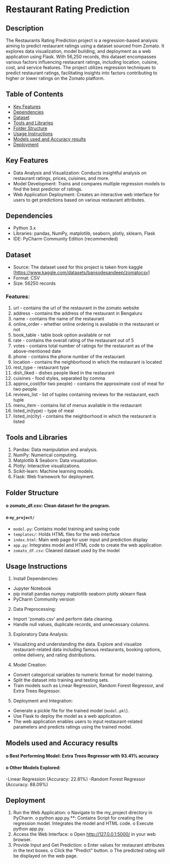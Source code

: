 # Restaurant Rating Prediction

## Description
The Restaurants Rating Prediction project is a regression-based analysis aiming to predict restaurant ratings using a dataset sourced from Zomato.  It explores data visualization, model building, and deployment as a web application using Flask. With 56,250 records, this dataset encompasses various factors influencing restaurant ratings, including location, cuisine, cost, and service features. The project utilizes regression techniques to predict restaurant ratings, facilitating insights into factors contributing to higher or lower ratings on the Zomato platform.

## Table of Contents
- [Key Features](#Key-Features)
- [Dependencies](#Dependencies)
- [Dataset](#Dataset)
- [Tools and Libraries](#Tools-and-Libraries)
- [Folder Structure](#Folder-Structure)
- [Usage Instructions](#Usage-Instructions)
- [Models used and Accuracy results](#Models-used-and-Accuracy-results)
- [Deployment](#Deployment)

## Key Features
- Data Analysis and Visualization: Conducts insightful analysis on restaurant ratings, prices, cuisines, and more.
- Model Development: Trains and compares multiple regression models to find the best predictor of ratings.
- Web Application Deployment: Creates an interactive web interface for users to get predictions based on various restaurant attributes.
   
## Dependencies
-	Python 3.x
-	Libraries: pandas, NumPy, matplotlib, seaborn, plotly, sklearn, Flask
-	IDE: PyCharm Community Edition (recommended)

## Dataset
-	Source: The dataset used for this project is taken from kaggle [https://www.kaggle.com/datasets/bansodesandeep/zomatocsv]
-	Format: CSV
-	Size: 56250 records
### Features: 
1. url </B> - contains the url of the restaurant in the zomato website
2. address - contains the address of the restaurant in Bengaluru
3. name - contains the name of the restaurant
4. online_order - whether online ordering is available in the restaurant or not
5. book_table - table book option available or not
6. rate - contains the overall rating of the restaurant out of 5
7. votes - contains total number of ratings for the restaurant as of the above-mentioned date
8. phone - contains the phone number of the restaurant
9. location - contains the neighborhood in which the restaurant is located
10. rest_type - restaurant type
11. dish_liked - dishes people liked in the restaurant
12. cuisines - food styles, separated by comma
13. approx_cost(for two people) - contains the approximate cost of meal for two people
14. reviews_list - list of tuples containing reviews for the restaurant, each tuple
15. menu_item - contains list of menus available in the restaurant
16. listed_in(type) - type of meal
17. listed_in(city) - contains the neighborhood in which the restaurant is listed

## Tools and Libraries
1.	Pandas: Data manipulation and analysis.
2.	NumPy: Numerical computing.
3.	Matplotlib & Seaborn: Data visualization.
4.	Plotly: Interactive visualizations.
5.	Scikit-learn: Machine learning models.
6.	Flask: Web framework for deployment.
   
## Folder Structure
#### o	zomato_df.csv: Clean dataset for the program.
#### o	`my_project/` 
-	`model.py`: Contains model training and saving code
-	`templates/`: Holds HTML files for the web interface 
-	`index.html`: Main web page for user input and prediction display
-	`app.py`: Integrates model and HTML code to create the web application
-	`zomato_df.csv`: Cleaned dataset used by the model

## Usage Instructions
1.	Install Dependencies: 
-	Jupyter Notebook 
-	pip install pandas numpy matplotlib seaborn plotly sklearn flask
-	PyCharm Community version

2.	Data Preprocessing: 
-	Import 'zomato.csv' and perform data cleaning.
-	Handle null values, duplicate records, and unnecessary columns.
3.	Exploratory Data Analysis:  
- Visualizing and understanding the data. Explore and visualize restaurant-related data including famous restaurants, booking options, online delivery, and rating distributions.
4.	Model Creation: 
-	Convert categorical variables to numeric format for model training.
-	Split the dataset into training and testing sets.
-	Train models such as Linear Regression, Random Forest Regressor, and Extra Trees Regressor.

5.	Deployment and Integration: 
-	 Generate a pickle file for the trained model (`model.pkl`).
-	Use Flask to deploy the model as a web application.
-	The web application enables users to input restaurant-related parameters and predicts ratings using the trained model.

## Models used and Accuracy results
#### o	Best Performing Model: Extra Trees Regressor with 93.41% accuracy
#### o   Other Models Explored: 
-Linear Regression (Accuracy: 22.81%)
-Random Forest Regressor (Accuracy: 88.09%)

## Deployment
1.	 Run the Web Application: 
o	Navigate to the my_project directory in PyCharm. 
o	python app.py.**: Contains Script for creating the regression model. Integrates the model and HTML code.
o	Execute python app.py.
2.	 Access the Web Interface: 
o	Open http://127.0.0.1:5000/ in your web browser.
3.	Provide Input and Get Prediction: 
o	Enter values for restaurant attributes in the text boxes.
o	Click the "Predict" button.
o	The predicted rating will be displayed on the web page.
